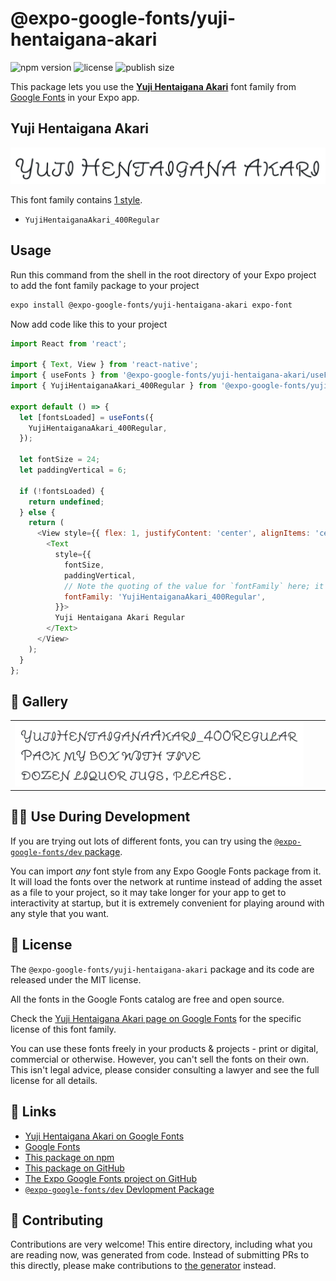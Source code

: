 # @expo-google-fonts/yuji-hentaigana-akari

![npm version](https://flat.badgen.net/npm/v/@expo-google-fonts/yuji-hentaigana-akari)
![license](https://flat.badgen.net/github/license/expo/google-fonts)
![publish size](https://flat.badgen.net/packagephobia/install/@expo-google-fonts/yuji-hentaigana-akari)

This package lets you use the [**Yuji Hentaigana Akari**](https://fonts.google.com/specimen/Yuji+Hentaigana+Akari) font family from [Google Fonts](https://fonts.google.com/) in your Expo app.

## Yuji Hentaigana Akari

![Yuji Hentaigana Akari](./font-family.png)

This font family contains [1 style](#-gallery).

- `YujiHentaiganaAkari_400Regular`

## Usage

Run this command from the shell in the root directory of your Expo project to add the font family package to your project
```sh
expo install @expo-google-fonts/yuji-hentaigana-akari expo-font
```

Now add code like this to your project
```js
import React from 'react';

import { Text, View } from 'react-native';
import { useFonts } from '@expo-google-fonts/yuji-hentaigana-akari/useFonts';
import { YujiHentaiganaAkari_400Regular } from '@expo-google-fonts/yuji-hentaigana-akari/400Regular';

export default () => {
  let [fontsLoaded] = useFonts({
    YujiHentaiganaAkari_400Regular,
  });

  let fontSize = 24;
  let paddingVertical = 6;

  if (!fontsLoaded) {
    return undefined;
  } else {
    return (
      <View style={{ flex: 1, justifyContent: 'center', alignItems: 'center' }}>
        <Text
          style={{
            fontSize,
            paddingVertical,
            // Note the quoting of the value for `fontFamily` here; it expects a string!
            fontFamily: 'YujiHentaiganaAkari_400Regular',
          }}>
          Yuji Hentaigana Akari Regular
        </Text>
      </View>
    );
  }
};

```

## 🔡 Gallery


||||
|-|-|-|
|![YujiHentaiganaAkari_400Regular](.//400Regular/YujiHentaiganaAkari_400Regular.ttf.png)||||


## 👩‍💻 Use During Development

If you are trying out lots of different fonts, you can try using the [`@expo-google-fonts/dev` package](https://github.com/expo/google-fonts/tree/master/font-packages/dev#readme).

You can import *any* font style from any Expo Google Fonts package from it. It will load the fonts
over the network at runtime instead of adding the asset as a file to your project, so it may take longer
for your app to get to interactivity at startup, but it is extremely convenient
for playing around with any style that you want.

## 📖 License

The `@expo-google-fonts/yuji-hentaigana-akari` package and its code are released under the MIT license.

All the fonts in the Google Fonts catalog are free and open source.

Check the [Yuji Hentaigana Akari page on Google Fonts](https://fonts.google.com/specimen/Yuji+Hentaigana+Akari) for the specific license of this font family.

You can use these fonts freely in your products & projects - print or digital, commercial or otherwise. However, you can't sell the fonts on their own. This isn't legal advice, please consider consulting a lawyer and see the full license for all details.

## 🔗 Links

- [Yuji Hentaigana Akari on Google Fonts](https://fonts.google.com/specimen/Yuji+Hentaigana+Akari)
- [Google Fonts](https://fonts.google.com/)
- [This package on npm](https://www.npmjs.com/package/@expo-google-fonts/yuji-hentaigana-akari)
- [This package on GitHub](https://github.com/expo/google-fonts/tree/master/font-packages/yuji-hentaigana-akari)
- [The Expo Google Fonts project on GitHub](https://github.com/expo/google-fonts)
- [`@expo-google-fonts/dev` Devlopment Package](https://github.com/expo/google-fonts/tree/master/font-packages/dev)

## 🤝 Contributing

Contributions are very welcome! This entire directory, including what you are reading now, was generated from code. Instead of submitting PRs to this directly, please make contributions to [the generator](https://github.com/expo/google-fonts/tree/master/packages/generator) instead.
